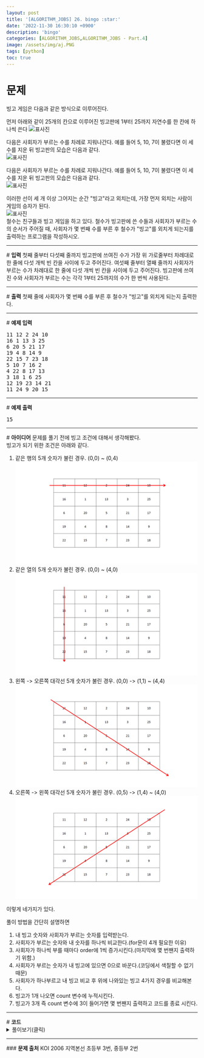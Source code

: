 ```yaml
---
layout: post
title: '[ALGORITHM_JOBS] 26. bingo :star:'
date: '2022-11-30 16:30:10 +0900'
description: 'bingo'
categories: [ALGORITHM_JOBS,ALGORITHM_JOBS - Part.4]
image: /assets/img/aj.PNG
tags: [python]
toc: true
---
```

# <b>문제</b>
빙고 게임은 다음과 같은 방식으로 이루어진다.

먼저 아래와 같이 25개의 칸으로 이루어진 빙고판에 1부터 25까지 자연수를 한 칸에 하나씩 쓴다
<img src="https://alms-problem.s3.ap-northeast-2.amazonaws.com/bingo1.gif" alt="표사진"><br>

다음은 사회자가 부르는 수를 차례로 지워나간다. 예를 들어 5, 10, 7이 불렸다면 이 세 수를 지운 뒤 빙고판의 모습은 다음과 같다.<br>
<img src="https://alms-problem.s3.ap-northeast-2.amazonaws.com/bingo2.gif" alt="표사진"><br>

다음은 사회자가 부르는 수를 차례로 지워나간다. 예를 들어 5, 10, 7이 불렸다면 이 세 수를 지운 뒤 빙고판의 모습은 다음과 같다.<br>
<img src="https://alms-problem.s3.ap-northeast-2.amazonaws.com/bingo3.gif" alt="표사진"><br>

이러한 선이 세 개 이상 그어지는 순간 "빙고"라고 외치는데, 가장 먼저 외치는 사람이 게임의 승자가 된다.<br>
<img src="https://alms-problem.s3.ap-northeast-2.amazonaws.com/bingo4.gif" alt="표사진"><br>
철수는 친구들과 빙고 게임을 하고 있다. 철수가 빙고판에 쓴 수들과 사회자가 부르는 수의 순서가 주어질 때, 사회자가 몇 번째 수를 부른 후 철수가 "빙고"를 외치게 되는지를 출력하는 프로그램을 작성하시오.
<hr>
# <b>입력</b>
첫째 줄부터 다섯째 줄까지 빙고판에 쓰여진 수가 가장 위 가로줄부터 차례대로 한 줄에 다섯 개씩 빈 칸을 사이에 두고 주어진다. 여섯째 줄부터 열째 줄까지 사회자가 부르는 수가 차례대로 한 줄에 다섯 개씩 빈 칸을 사이에 두고 주어진다. 빙고판에 쓰여진 수와 사회자가 부르는 수는 각각 1부터 25까지의 수가 한 번씩 사용된다.
<hr>
# <b>출력</b>
첫째 줄에 사회자가 몇 번째 수를 부른 후 철수가 "빙고"를 외치게 되는지 출력한다.
<hr>
# <b>예제 입력</b><br>
<pre>
11 12 2 24 10
16 1 13 3 25
6 20 5 21 17
19 4 8 14 9
22 15 7 23 18
5 10 7 16 2
4 22 8 17 13
3 18 1 6 25
12 19 23 14 21
11 24 9 20 15
</pre>
<hr>
# <b>예제 출력</b><br>
<pre>
15
</pre>
<hr>
# <b>아이디어</b>
문제를 풀기 전에 빙고 조건에 대해서 생각해봤다.<br>
빙고가 되기 위한 조건은 아래와 같다.<br>

1. 같은 행의 5개 숫자가 불린 경우.
(0,0) ~ (0,4)<br>
<img src="/assets/img/1/part3-8.png" alt="표사진"><br>
2. 같은 열의 5개 숫자가 불린 경우.
(0,0) ~ (4,0)<br>
<img src="/assets/img/1/part3-8-1.png" alt="표사진"><br>
3. 왼쪽 -> 오른쪽 대각선 5개 숫자가 불린 경우.
(0,0) -> (1,1) ~ (4,4)<br>
<img src="/assets/img/1/part3-8-2.png" alt="표사진"><br>
4. 오른쪽 -> 왼쪽 대각선 5개 숫자가 불린 경우.
(0,5) -> (1,4) ~ (4,0)<br>
<img src="/assets/img/1/part3-8-3.png" alt="표사진"><br>

이렇게 네가지가 있다.

풀이 방법을 간단히 설명하면<br>

1. 내 빙고 숫자와 사회자가 부르는 숫자를 입력받는다.
2. 사회자가 부르는 숫자와 내 숫자를 하나씩 비교한다.(for문이 4개 필요한 이유)
3. 사회자가 하나씩 부를 때마다 order에 1씩 증가시킨다.(마지막에 몇 번짼지 출력하기 위함.)
4. 사회자가 부르는 숫자가 내 빙고에 있으면 0으로 바꾼다.(코딩에서 색칠할 수 없기 때문)
5. 사회자가 하나부르고 내 빙고 비교 후 위에 나와있는 빙고 4가지 경우를 비교해본다.
6. 빙고가 1개 나오면 count 변수에 누적시킨다.
7. 빙고가 3개 즉 count 변수에 3이 들어가면 몇 번짼지 출력하고 코드를 종료 시킨다.




<hr>
# <b>코드</b>

<details>
<summary id="summary1">풀이보기(클릭)</summary>
<div markdown="1">

~~~python
import sys

arr1 = [list(map(int, input().split())) for _ in range(5)]
arr2 = [list(map(int, input().split())) for _ in range(5)]
order = 0

# 사회자가 뽑는 숫자
for i in range(5):
    for j in range(5):
        # 사회자가 뽑는 숫자랑 내 숫자랑 비교
        for k in range(5):
            for l in range(5):
                if arr1[k][l] == arr2[i][j]:
                    arr1[k][l] = 0

        order += 1 # 몇 번째 숫자를 부르는지 저장하는 변수
        count = 0 # 빙고의 수
        
        for z in range(5): # 행의 빙고 확인
            xcnt = 0
            for c in range(5):
                if arr1[z][c] == 0:
                    xcnt += 1
            if xcnt == 5:
                count += 1

        for z in range(5): #열의 빙고 확인
            xcnt = 0
            for c in range(5):
                if arr1[c][z] == 0:
                    xcnt += 1
            if xcnt == 5:
                count += 1
        
        # 왼쪽 -> 오른쪽 대각선
        if arr1[0][0] == 0 and arr1[1][1] == 0 and arr1[2][2] == 0 and arr1[3][3] == 0 and arr1[4][4] == 0:
            count += 1
        
        # 오른쪽 -> 왼쪽 대각선
        if arr1[0][4] == 0 and arr1[1][3] == 0 and arr1[2][2] == 0 and arr1[3][1] == 0 and arr1[4][0] == 0:
            count += 1
        
        # 빙고가 3개이면 n번째 출력하고 종료
        if count >= 3:
            print(order)
            sys.exit()
~~~
</div>
</details>

<hr>
### <b>문제 출처</b>
KOI 2006 지역본선 초등부 3번, 중등부 2번
